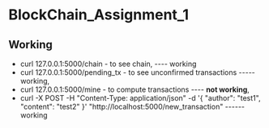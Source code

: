 # BlockChain_Assignment_1

## Working
- curl 127.0.0.1:5000/chain - to see chain, ---- working
- curl 127.0.0.1:5000/pending_tx - to see unconfirmed transactions ----- working,
- curl 127.0.0.1:5000/mine - to compute transactions ---- **not working**,
- curl -X POST -H "Content-Type: application/json" -d '{
 "author": "test1",
 "content": "test2"
}' "http://localhost:5000/new_transaction"  ------working